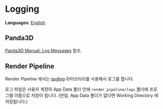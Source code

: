 # Logging
**Languages**: [English](../logging.md)

## Panda3D
[Panda3D Manual: Log Messages](https://www.panda3d.org/manual/index.php/Log_Messages) 참조.



## Render Pipeline
Render Pipeline 에서는 [spdlog](https://github.com/gabime/spdlog) 라이브러리를 사용해서 로그를 합니다.

로그 파일은 사용자 계정의 App Data 폴더 안에 `render_pipeline/logs` 폴더에 프로그램 이름으로 저장이 됩니다.
(만일, App Data 폴더가 없다면 Working Directory 에 저장됩니다.)
